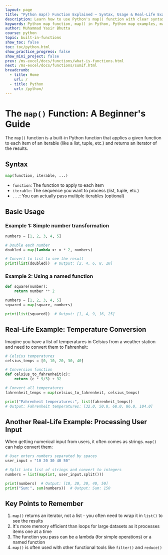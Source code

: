 ```yaml
---
layout: page
title: "Python map() Function Explained – Syntax, Usage & Real-Life Examples"
description: Learn how to use Python's map() function with clear syntax, beginner-friendly examples, and real-world applications. Master data transformation efficiently!
keywords: Python map function, map() in Python, Python map examples, map() syntax, Python data transformation, functional programming Python, lambda with map, Python iterator functions, real-life Python map usage, beginner Python map tutorial
author: Muhammad Yasir Bhutta
course: python
topic: built-in-functions
show_toc: false
toc: toc/python.html
show_practice_progress: false
show_mini_project: false
prev: /ms-excel/docs/functions/what-is-functions.html
next: /ms-excel/docs/functions/sumif.html
breadcrumb:
  - title: Home
    url: /
  - title: Python
    url: /python/
---
```


# The `map()` Function: A Beginner's Guide

The `map()` function is a built-in Python function that applies a given function to each item of an iterable (like a list, tuple, etc.) and returns an iterator of the results.

## Syntax

```python
map(function, iterable, ...)
```

- `function`: The function to apply to each item
- `iterable`: The sequence you want to process (list, tuple, etc.)
- `...`: You can actually pass multiple iterables (optional)

## Basic Usage

### Example 1: Simple number transformation

```python
numbers = [1, 2, 3, 4, 5]

# Double each number
doubled = map(lambda x: x * 2, numbers)

# Convert to list to see the result
print(list(doubled))  # Output: [2, 4, 6, 8, 10]
```

### Example 2: Using a named function

```python
def square(number):
    return number ** 2

numbers = [1, 2, 3, 4, 5]
squared = map(square, numbers)

print(list(squared))  # Output: [1, 4, 9, 16, 25]
```

## Real-Life Example: Temperature Conversion

Imagine you have a list of temperatures in Celsius from a weather station and need to convert them to Fahrenheit:

```python
# Celsius temperatures
celsius_temps = [0, 10, 20, 30, 40]

# Conversion function
def celsius_to_fahrenheit(c):
    return (c * 9/5) + 32

# Convert all temperatures
fahrenheit_temps = map(celsius_to_fahrenheit, celsius_temps)

print("Fahrenheit temperatures:", list(fahrenheit_temps))
# Output: Fahrenheit temperatures: [32.0, 50.0, 68.0, 86.0, 104.0]
```

## Another Real-Life Example: Processing User Input

When getting numerical input from users, it often comes as strings. `map()` can help convert them:

```python
# User enters numbers separated by spaces
user_input = "10 20 30 40 50"

# Split into list of strings and convert to integers
numbers = list(map(int, user_input.split()))

print(numbers)  # Output: [10, 20, 30, 40, 50]
print("Sum:", sum(numbers))  # Output: Sum: 150
```

## Key Points to Remember

1. `map()` returns an iterator, not a list - you often need to wrap it in `list()` to see the results
2. It's more memory efficient than loops for large datasets as it processes items one at a time
3. The function you pass can be a lambda (for simple operations) or a named function
4. `map()` is often used with other functional tools like `filter()` and `reduce()`

